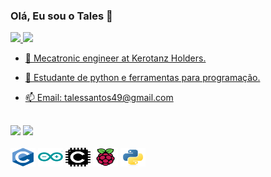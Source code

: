 ### Olá, Eu sou o Tales  👋
 <div>
  <a href="https://github.com/talessantos49">
  <img height="150em" src="https://github-readme-stats.vercel.app/api?username=talessantos49&show_icons=true&theme=dark&include_all_commits=true&count_private=true"/>
  <img height="150em" src="https://github-readme-stats.vercel.app/api/top-langs/?username=talessantos49&layout=compact&langs_count=7&theme=dark"/>
</div>
  
  - 🤖 Mecatronic engineer at Kerotanz Holders.

  - 🌱 Estudante de python e ferramentas para programação.

  - 📫 Email: talessantos49@gmail.com
  
  ##
  <div>
  <a href="https://www.linkedin.com/in/talesasantos/" target="_blank"><img src="https://img.shields.io/badge/LinkedIn-0077B5?style=for-the-badge&logo=linkedin&logoColor=white" target="_blank"></a>
<a href="https://www.instagram.com/talessantos49/" target="_blank"><img src="https://img.shields.io/badge/Instagram-E4405F?style=for-the-badge&logo=instagram&logoColor=white" target="_blank"></a>
  </div>
 
  <div style="display: inline_block"><br>
  <img align="center" alt="Rafa-Js" height="30" width="40" src="https://raw.githubusercontent.com/devicons/devicon/master/icons/c/c-original.svg">
  <img align="center" alt="Rafa-Ts" height="30" width="40" src="https://raw.githubusercontent.com/devicons/devicon/master/icons/arduino/arduino-original.svg">
  <img align="center" alt="Rafa-React" height="30" width="40" src="https://raw.githubusercontent.com/devicons/devicon/master/icons/embeddedc/embeddedc-plain.svg">
  <img align="center" alt="Rafa-HTML" height="30" width="40" src="https://raw.githubusercontent.com/devicons/devicon/master/icons/raspberrypi/raspberrypi-original.svg">
  <img align="center" alt="Rafa-Python" height="30" width="40" src="https://raw.githubusercontent.com/devicons/devicon/master/icons/python/python-original.svg">
</div>
  
